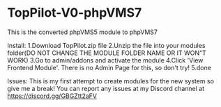 # TopPilot-V0-phpVMS7
This is the converted phpVMS5 module to phpVMS7

Install:
1.Download TopPilot.zip file
2.Unzip the file into your modules folder(DO NOT CHANGE THE MODULE FOLDER NAME OR IT WON"T WORK)
3.Go to admin/addons and activate the module
4.Click 'View Frontend Module'. There is no Admin Page for this, so don't try!
5.done

Issues:
This is my first attempt to create modules for the new system so give me a break!
You can report any issues at my Discord channel at https://discord.gg/GBGZtt2aFV
